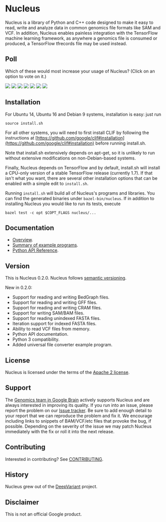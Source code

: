 # Nucleus

Nucleus is a library of Python and C++ code designed to make it easy to
read, write and analyze data in common genomics file formats like SAM and VCF.
In addition, Nucleus enables painless integration with the TensorFlow machine
learning framework, as anywhere a genomics file is consumed or produced, a
TensorFlow tfrecords file may be used instead.

## Poll

Which of these would most increase your usage of Nucleus?  (Click on an
option to vote on it.)

[![](https://api.gh-polls.com/poll/01CQSFVGZMESBHSJ2RXKW7BF8H/Better%20TensorFlow%20integration)](https://api.gh-polls.com/poll/01CQSFVGZMESBHSJ2RXKW7BF8H/Better%20TensorFlow%20integration/vote)
[![](https://api.gh-polls.com/poll/01CQSFVGZMESBHSJ2RXKW7BF8H/Spark%20integration)](https://api.gh-polls.com/poll/01CQSFVGZMESBHSJ2RXKW7BF8H/Spark%20integration/vote)
[![](https://api.gh-polls.com/poll/01CQSFVGZMESBHSJ2RXKW7BF8H/Beam%20integration)](https://api.gh-polls.com/poll/01CQSFVGZMESBHSJ2RXKW7BF8H/Beam%20integration/vote)
[![](https://api.gh-polls.com/poll/01CQSFVGZMESBHSJ2RXKW7BF8H/Improved%20documentation)](https://api.gh-polls.com/poll/01CQSFVGZMESBHSJ2RXKW7BF8H/Improved%20documentation/vote)
[![](https://api.gh-polls.com/poll/01CQSFVGZMESBHSJ2RXKW7BF8H/Support%20for%20BigWig)](https://api.gh-polls.com/poll/01CQSFVGZMESBHSJ2RXKW7BF8H/Support%20for%20BigWig/vote)
[![](https://api.gh-polls.com/poll/01CQSFVGZMESBHSJ2RXKW7BF8H/Support%20for%20GTF)](https://api.gh-polls.com/poll/01CQSFVGZMESBHSJ2RXKW7BF8H/Support%20for%20GTF/vote)
[![](https://api.gh-polls.com/poll/01CQSFVGZMESBHSJ2RXKW7BF8H/Support%20for%20another%20unlisted%20file%20type)](https://api.gh-polls.com/poll/01CQSFVGZMESBHSJ2RXKW7BF8H/Support%20for%20another%20unlisted%20file%20type/vote)

## Installation

For Ubuntu 14, Ubuntu 16 and Debian 9 systems, installation is easy:
just run

```shell
source install.sh
```

For all other systems, you will need to first install CLIF by following
the instructions at [https://github.com/google/clif#installation](https://github.com/google/clif#installation) before running install.sh.

Note that install.sh extensively depends on apt-get, so it is unlikely
to run without extensive modifications on non-Debian-based systems.

Finally, Nucleus depends on TensorFlow and by default, install.sh will
install a CPU-only version of a stable TensorFlow release (currently 1.7).
If that isn't what you want, there are several other installation options that
can be enabled with a simple edit to ``install.sh``.

Running ``install.sh`` will build all of Nucleus's programs and libraries.
You can find the generated  binaries under ``bazel-bin/nucleus``.  If in
addition to installing Nucleus you would like to run its tests, execute

```shell
bazel test -c opt $COPT_FLAGS nucleus/...
```

## Documentation

* [Overview](https://github.com/google/nucleus/blob/master/docs/overview.md).
* [Summary of example programs](https://github.com/google/nucleus/blob/master/docs/examples.md).
* [Python API Reference](https://github.com/google/nucleus/blob/master/docs/source/doc_index.md).

## Version

This is Nucleus 0.2.0.  Nucleus follows [semantic
versioning](https://semver.org/).

New in 0.2.0:

* Support for reading and writing BedGraph files.
* Support for reading and writing GFF files.
* Support for reading and writing CRAM files.
* Support for writing SAM/BAM files.
* Support for reading unindexed FASTA files.
* Iteration support for indexed FASTA files.
* Ability to read VCF files from memory.
* Python API documentation.
* Python 3 compatibility.
* Added universal file converter example program.

## License

Nucleus is licensed under the terms of the [Apache 2 license](LICENSE).

## Support

The [Genomics team in Google Brain](https://research.google.com/teams/brain/genomics/)
actively supports Nucleus and are always interested in improving its quality.
If you run into an issue, please report the problem on our [Issue
tracker](https://github.com/google/nucleus/issues). Be sure to add enough
detail to your report that we can reproduce the problem and fix it. We encourage
including links to snippets of BAM/VCF/etc files that provoke the bug, if
possible. Depending on the severity of the issue we may patch Nucleus
immediately with the fix or roll it into the next release.

## Contributing

Interested in contributing? See [CONTRIBUTING](CONTRIBUTING.md).

## History

Nucleus grew out of the [DeepVariant](https://github.com/google/deepvariant)
project.

## Disclaimer

This is not an official Google product.
